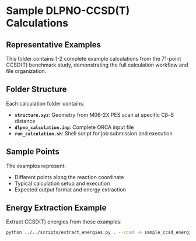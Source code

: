# Sample DLPNO-CCSD(T) Calculations

## Representative Examples

This folder contains 1-2 complete example calculations from the 71-point CCSD(T) benchmark study, demonstrating the full calculation workflow and file organization.

## Folder Structure

Each calculation folder contains:
- **`structure.xyz`**: Geometry from M06-2X PES scan at specific Cβ–S distance
- **`dlpno_calculation.inp`**: Complete ORCA input file
- **`run_calculation.sh`**: Shell script for job submission and execution

## Sample Points

The examples represent:
- Different points along the reaction coordinate
- Typical calculation setup and execution
- Expected output format and energy extraction

## Energy Extraction Example

Extract CCSD(T) energies from these examples:
```bash
python ../../scripts/extract_energies.py . --ccsd -o sample_ccsd_energies.csv
